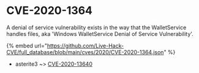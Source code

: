 # CVE-2020-1364

A denial of service vulnerability exists in the way that the WalletService handles files, aka 'Windows WalletService Denial of Service Vulnerability'.

{% embed url="https://github.com/Live-Hack-CVE/full_database/blob/main/cves/2020/CVE-2020-1364.json" %}


* asterite3 ~> [CVE-2020-13640](https://www.alice-snow.ru/2020/database/cve-2020-1364/cve-2020-13640-asterite3)